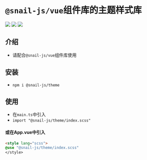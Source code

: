 # `@snail-js/vue`组件库的主题样式库

<p>
  <img src="https://img.shields.io/npm/v/%40snail-js%2Ftheme?label=%40snail-js%2Ftheme&labelColor=1e80ff&color=67C23A"></img>
  <img src="https://img.shields.io/badge/Sass-1e80ff"></img>
  <img src="https://img.shields.io/npm/v/element-plus?label=element-plus&labelColor=1e80ff&color=67C23A"></img>
</p>

## 介绍
- 请配合`@snail-js/vue`组件库使用

## 安装
- `npm i @snail-js/theme`

## 使用
- 在`main.ts`中引入
- `import "@snail-js/theme/index.scss"`

#### 或在App.vue中引入
```html
<style lang="scss">
@use "@snail-js/theme/index.scss"
</style>
```